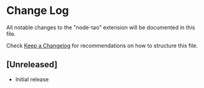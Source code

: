 # Change Log

All notable changes to the "node-tao" extension will be documented in this file.

Check [Keep a Changelog](http://keepachangelog.com/) for recommendations on how to structure this file.

## [Unreleased]

- Initial release